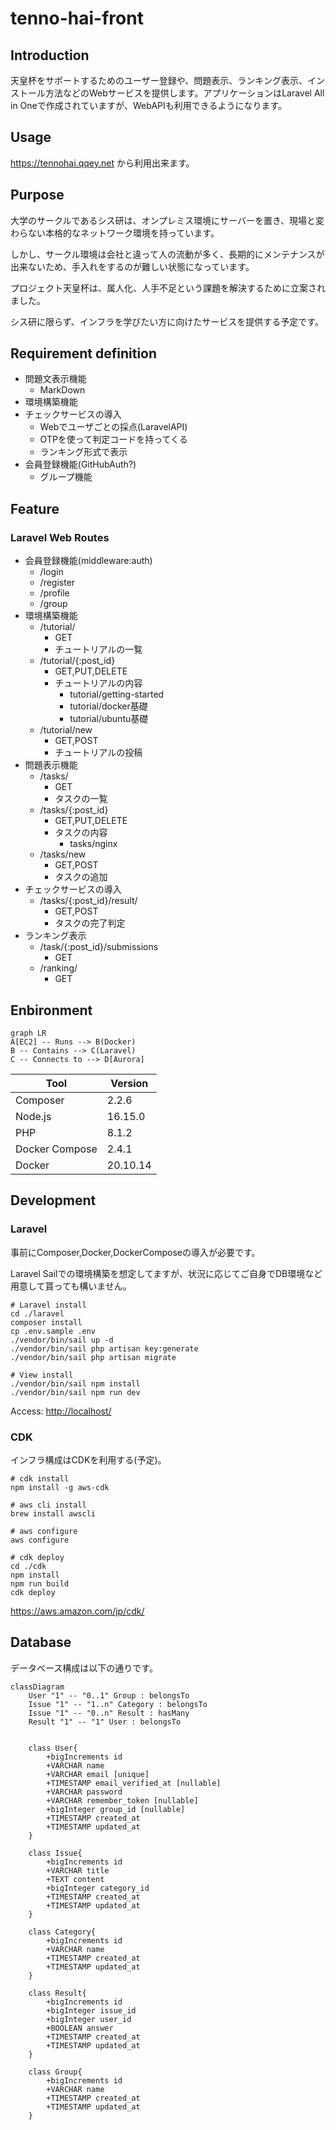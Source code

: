 # tenno-hai-front

## Introduction
<!-- 概要 -->
天皇杯をサポートするためのユーザー登録や、問題表示、ランキング表示、インストール方法などのWebサービスを提供します。アプリケーションはLaravel All in Oneで作成されていますが、WebAPIも利用できるようになります。

## Usage
<!-- 使い方 -->
<https://tennohai.qqey.net> から利用出来ます。

<!-- TODO -->

## Purpose
<!-- 課題目的 -->

大学のサークルであるシス研は、オンプレミス環境にサーバーを置き、現場と変わらない本格的なネットワーク環境を持っています。

しかし、サークル環境は会社と違って人の流動が多く、長期的にメンテナンスが出来ないため、手入れをするのが難しい状態になっています。

プロジェクト天皇杯は、属人化、人手不足という課題を解決するために立案されました。

シス研に限らず、インフラを学びたい方に向けたサービスを提供する予定です。

## Requirement definition
<!-- 要件定義 -->

- 問題文表示機能
  - MarkDown
- 環境構築機能
- チェックサービスの導入
  - Webでユーザごとの採点(LaravelAPI)
  - OTPを使って判定コードを持ってくる
  - ランキング形式で表示
- 会員登録機能(GitHubAuth?)
  - グループ機能

## Feature

### Laravel Web Routes

- 会員登録機能(middleware:auth)
  - /login
  - /register
  - /profile
  - /group
- 環境構築機能
    - /tutorial/
        - GET
        - チュートリアルの一覧
    - /tutorial/{:post_id}
        - GET,PUT,DELETE
        - チュートリアルの内容
            - tutorial/getting-started
            - tutorial/docker基礎
            - tutorial/ubuntu基礎
    - /tutorial/new
        - GET,POST
        - チュートリアルの投稿
- 問題表示機能
    - /tasks/
        - GET
        - タスクの一覧
    - /tasks/{:post_id}
        - GET,PUT,DELETE
        - タスクの内容
            - tasks/nginx
    - /tasks/new
        - GET,POST
        - タスクの追加
- チェックサービスの導入
    - /tasks/{:post_id}/result/
        - GET,POST
        - タスクの完了判定
- ランキング表示
    - /task/{:post_id}/submissions
        - GET
    - /ranking/
        - GET

## Enbironment

```mermaid
graph LR
A[EC2] -- Runs --> B(Docker)
B -- Contains --> C(Laravel)
C -- Connects to --> D[Aurora]
```

| Tool           | Version  |
| -------------- | -------- |
| Composer       | 2.2.6    |
| Node.js        | 16.15.0  |
| PHP            | 8.1.2    |
| Docker Compose | 2.4.1    |
| Docker         | 20.10.14 |

## Development
<!-- 開発着手方法 -->
### Laravel

事前にComposer,Docker,DockerComposeの導入が必要です。

Laravel Sailでの環境構築を想定してますが、状況に応じてご自身でDB環境など用意して貰っても構いません。

```shell
# Laravel install
cd ./laravel
composer install
cp .env.sample .env
./vendor/bin/sail up -d
./vendor/bin/sail php artisan key:generate
./vendor/bin/sail php artisan migrate

# View install
./vendor/bin/sail npm install
./vendor/bin/sail npm run dev
```

Access: <http://localhost/>

### CDK

インフラ構成はCDKを利用する(予定)。

```shell
# cdk install
npm install -g aws-cdk

# aws cli install
brew install awscli

# aws configure
aws configure

# cdk deploy
cd ./cdk
npm install
npm run build
cdk deploy
```

<https://aws.amazon.com/jp/cdk/>

## Database
<!-- データベース構成 -->
データベース構成は以下の通りです。

```mermaid
classDiagram
    User "1" -- "0..1" Group : belongsTo
    Issue "1" -- "1..n" Category : belongsTo
    Issue "1" -- "0..n" Result : hasMany
    Result "1" -- "1" User : belongsTo


    class User{
        +bigIncrements id
        +VARCHAR name
        +VARCHAR email [unique]
        +TIMESTAMP email_verified_at [nullable]
        +VARCHAR password
        +VARCHAR remember_token [nullable]
        +bigInteger group_id [nullable]
        +TIMESTAMP created_at
        +TIMESTAMP updated_at
    }
    
    class Issue{
        +bigIncrements id
        +VARCHAR title
        +TEXT content
        +bigInteger category_id
        +TIMESTAMP created_at
        +TIMESTAMP updated_at
    }

    class Category{
        +bigIncrements id
        +VARCHAR name
        +TIMESTAMP created_at
        +TIMESTAMP updated_at
    }

    class Result{
        +bigIncrements id
        +bigInteger issue_id
        +bigInteger user_id
        +BOOLEAN answer
        +TIMESTAMP created_at
        +TIMESTAMP updated_at
    }

    class Group{
        +bigIncrements id
        +VARCHAR name
        +TIMESTAMP created_at
        +TIMESTAMP updated_at
    }
```
